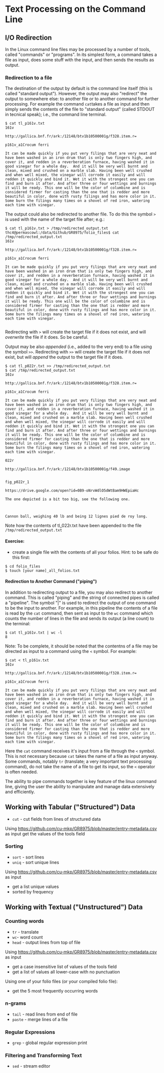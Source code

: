 # Text Processing on the Command Line

## I/O Redirection

In the Linux command line files may be processed by a number of tools, called "commands" or "programs". In its simplest form, a command takes a file as input, does some stuff with the input, and then sends the results as output.

### Redirection to a file

The destination of the output by default is the command line itself (this is called "standard output"). However, the output may also "redirect" the output to somewhere else: to another file or to another command for further processing. For example the command `cat`takes a file as input and then simply sends the contents of the file to "standard output" (called STDOUT in tecnical speak); i.e., the command line terminal.

```
$ cat tl_p161v.txt
161v

http://gallica.bnf.fr/ark:/12148/btv1b10500001g/f328.item.r=

p161v_a1Crocum ferri

It can be made quickly if you put very filings that are very neat and have been washed in an iron drum that is only two fingers high, and cover it, and redden in a reverberation furnace, having washed it in good vinegar for a whole day.  And it will be very well burnt and clean, mixed and crushed on a marble slab. Having been well crushed and when well mixed, the vinegar will corrode it easily and will redden it quickly and bind it. Wet it with the strongest one you can find and burn it after. And after three or four wettings and burnings it will be ready. This one will be the color of columbine and is considered firmer for casting than the one that is redder and more beautiful in color, done with rusty filings and has more color in it. Some burn the filings many times on a shovel of red iron, watering each time with vinegar.

```

The output could also be redirected to another file. To do this the symbol `>` is used with the name of the target file after; e.g.:

```
$ cat tl_p161v.txt > /tmp/redirected_output.txt
thc4@permascowl:/data/Github/GR8975/folio_files$ cat /tmp/redirected_output.txt
161v

http://gallica.bnf.fr/ark:/12148/btv1b10500001g/f328.item.r=

p161v_a1Crocum ferri

It can be made quickly if you put very filings that are very neat and have been washed in an iron drum that is only two fingers high, and cover it, and redden in a reverberation furnace, having washed it in good vinegar for a whole day.  And it will be very well burnt and clean, mixed and crushed on a marble slab. Having been well crushed and when well mixed, the vinegar will corrode it easily and will redden it quickly and bind it. Wet it with the strongest one you can find and burn it after. And after three or four wettings and burnings it will be ready. This one will be the color of columbine and is considered firmer for casting than the one that is redder and more beautiful in color, done with rusty filings and has more color in it. Some burn the filings many times on a shovel of red iron, watering each time with vinegar.


```

Redirecting with `>` will create the target file if it does not exist, and will *overwrite* the file if it does. So be careful.

Output may be also *appended* (i.e., added to the very end) to a file using the symbol `>>`. Redirecting with `>>` will create the target file if it does not exist, but will *append* the output to the target file if it does.

```
$ cat tl_p022r.txt >> /tmp/redirected_output.txt
$ cat /tmp/redirected_output.txt
161v

http://gallica.bnf.fr/ark:/12148/btv1b10500001g/f328.item.r=

p161v_a1Crocum ferri

It can be made quickly if you put very filings that are very neat and have been washed in an iron drum that is only two fingers high, and cover it, and redden in a reverberation furnace, having washed it in good vinegar for a whole day.  And it will be very well burnt and clean, mixed and crushed on a marble slab. Having been well crushed and when well mixed, the vinegar will corrode it easily and will redden it quickly and bind it. Wet it with the strongest one you can find and burn it after. And after three or four wettings and burnings it will be ready. This one will be the color of columbine and is considered firmer for casting than the one that is redder and more beautiful in color, done with rusty filings and has more color in it. Some burn the filings many times on a shovel of red iron, watering each time with vinegar.

022r

http://gallica.bnf.fr/ark:/12148/btv1b10500001g/f49.image


fig_p022r_1

https://drive.google.com/open?id=0B9-oNrvWdlO5dWtBam9HWEpiaHc

The one depicted is a bit too big, see the following one.



Cannon ball, weighing 40 lb and being 12 lignes pied de roy long.

```

Note how the contents of tl_022r.txt have been appended to the file `/tmp/redirected_output.txt`

#### Exercise:

* create a single file with the contents of all your folios. Hint: to be safe do this first:

```
$ cd folio_files
$ touch [your name]_all_folios.txt
```
#### Redirection to Another Command ("piping")

In addition to redirecting output to a file, you may also redirect to another command. This is called "piping" and the string of connected pipes is called a "pipeline". The symbol "|" is used to redirect the output of one command to be the input to another. For example, in this pipeline the contents of a file is read by the `cat` command, then sent as input to the `wc` command which counts the number of lines in the file and sends its output (a line count) to the terminal:

```
$ cat tl_p161v.txt | wc -l
8

```

Note: To be complete, it should be noted that the contentns of a file may be directed as input to a command using the `<` symbol. For example:

```
$ cat < tl_p161v.txt
161v

http://gallica.bnf.fr/ark:/12148/btv1b10500001g/f328.item.r=

p161v_a1Crocum ferri

It can be made quickly if you put very filings that are very neat and have been washed in an iron drum that is only two fingers high, and cover it, and redden in a reverberation furnace, having washed it in good vinegar for a whole day.  And it will be very well burnt and clean, mixed and crushed on a marble slab. Having been well crushed and when well mixed, the vinegar will corrode it easily and will redden it quickly and bind it. Wet it with the strongest one you can find and burn it after. And after three or four wettings and burnings it will be ready. This one will be the color of columbine and is considered firmer for casting than the one that is redder and more beautiful in color, done with rusty filings and has more color in it. Some burn the filings many times on a shovel of red iron, watering each time with vinegar.

```

Here the `cat` command receives it's input from a file through the `<` symbol. This is not necessary because `cat` takes the name of a file as input anyway. Some commands, notably `tr` (translate; a very important text processing command), do not take the name of a file to get its input, so the `<` operator is often needed.


The ability to pipe commands together is key feature of the linux command line, giving the user the ability to manipulate and manage data extensively and efficiently.


## Working with Tabular ("Structured") Data

* `cut` - cut fields from lines of structured data

Using https://github.com/cu-mkp/GR8975/blob/master/entry-metadata.csv as input get the values of the tools field


### Sorting

* `sort` - sort lines
* `uniq` - sort unique lines

Using https://github.com/cu-mkp/GR8975/blob/master/entry-metadata.csv as input

* get a list unique values
* sorted by frequency

## Working with Textual ("Unstructured") Data

### Counting words

* `tr` - translate
* `wc`- word count
* `head` - output lines from top of file

Using https://github.com/cu-mkp/GR8975/blob/master/entry-metadata.csv as input

* get a case insensitive list of values of the tools field
* get a list of values all lower-case with no punctuation

Using one of your folio files (or your compiled folio file):

*  get the 5 most frequently occurring words

### n-grams

* `tail` - read lines from end of file
* `paste` - merge lines of a file

### Regular Expressions

* `grep` - global regular expression print

### Filtering and Transforming Text

* `sed` - stream editor
